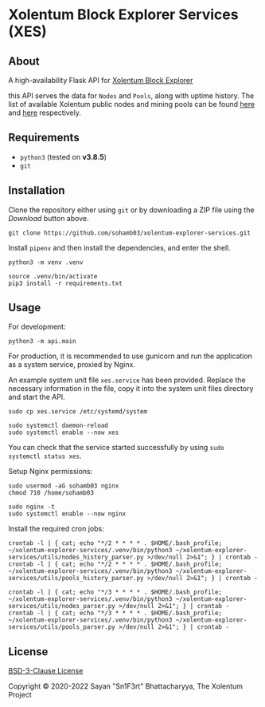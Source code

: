 # Xolentum Block Explorer Services (XES)

## About

A high-availability Flask API for [Xolentum Block Explorer](https://explorer.xolentum.org)

this API serves the data for `Nodes` and `Pools`, along with uptime history. The list of available Xolentum public nodes and mining pools can be found [here](https://github.com/xolentum/public-nodes-json) and [here](https://github.com/xolentum/mining-pools-json) respectively.

## Requirements

* `python3` (tested on **v3.8.5**)
* `git`

## Installation

Clone the repository either using `git` or by downloading a ZIP file using the *Download* button above. 

```
git clone https://github.com/sohamb03/xolentum-explorer-services.git
```

Install `pipenv` and then install the dependencies, and enter the shell. 

```
python3 -m venv .venv

source .venv/bin/activate
pip3 install -r requirements.txt
```

## Usage

For development:

```
python3 -m api.main 
```

For production, it is recommended to use gunicorn and run the application as a system service, proxied by Nginx.

An example system unit file `xes.service` has been provided. Replace the necessary information in the file, copy it into the system unit files directory and start the API. 

```
sudo cp xes.service /etc/systemd/system

sudo systemctl daemon-reload
sudo systemctl enable --now xes
``` 

You can check that the service started successfully by using `sudo systemctl status xes`.

Setup Nginx permissions:

```
sudo usermod -aG sohamb03 nginx
chmod 710 /home/sohamb03

sudo nginx -t
sudo systemctl enable --now nginx
```

Install the required cron jobs:

```
crontab -l | { cat; echo "*/2 * * * * . $HOME/.bash_profile; ~/xolentum-explorer-services/.venv/bin/python3 ~/xolentum-explorer-services/utils/nodes_history_parser.py >/dev/null 2>&1"; } | crontab -
crontab -l | { cat; echo "*/2 * * * * . $HOME/.bash_profile; ~/xolentum-explorer-services/.venv/bin/python3 ~/xolentum-explorer-services/utils/pools_history_parser.py >/dev/null 2>&1"; } | crontab -

crontab -l | { cat; echo "*/3 * * * * . $HOME/.bash_profile; ~/xolentum-explorer-services/.venv/bin/python3 ~/xolentum-explorer-services/utils/nodes_parser.py >/dev/null 2>&1"; } | crontab -
crontab -l | { cat; echo "*/3 * * * * . $HOME/.bash_profile; ~/xolentum-explorer-services/.venv/bin/python3 ~/xolentum-explorer-services/utils/pools_parser.py >/dev/null 2>&1"; } | crontab -
```

## License 

[BSD-3-Clause License](LICENSE)

Copyright &copy; 2020-2022 Sayan "Sn1F3rt" Bhattacharyya, The Xolentum Project
